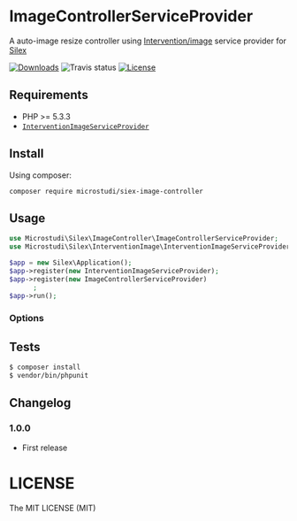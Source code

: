 # ImageControllerServiceProvider

A auto-image resize controller using [Intervention/image](http://image.intervention.io/) service provider for [Silex](http://silex.sensiolabs.org)

[![Downloads](https://img.shields.io/packagist/dt/microstudi/siex-image-controller.svg?style=flat-square)](https://packagist.org/packages/microstudi/siex-image-controller)
![Travis status](https://travis-ci.org/microstudi/siex-image-controller.svg?branch=master)
[![License](https://img.shields.io/packagist/l/microstudi/siex-image-controller.svg?style=flat-square)](http://opensource.org/licenses/MIT)

## Requirements

- PHP >= 5.3.3
- [`InterventionImageServiceProvider`](https://github.com/microstudi/silex-intervention-image)

## Install

Using composer:

```
composer require microstudi/siex-image-controller
```

## Usage

```php
use Microstudi\Silex\ImageController\ImageControllerServiceProvider;
use Microstudi\Silex\InterventionImage\InterventionImageServiceProvider;

$app = new Silex\Application();
$app->register(new InterventionImageServiceProvider);
$app->register(new ImageControllerServiceProvider)
      ;
$app->run();
```

### Options


## Tests

```bash
$ composer install
$ vendor/bin/phpunit
```


## Changelog

### 1.0.0

- First release

# LICENSE

The MIT LICENSE (MIT)
